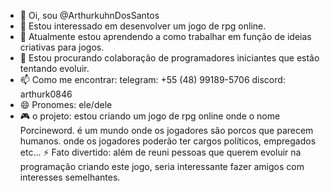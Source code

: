 - 👋 Oi, sou @ArthurkuhnDosSantos
- 👀 Estou interessado em desenvolver um jogo de rpg online.
- 🌱 Atualmente estou aprendendo a como trabalhar em função de ideias criativas para jogos.
- 💞️ Estou procurando colaboração de programadores iniciantes que estão tentando evoluir.
- 📫 Como me encontrar: telegram: +55 (48) 99189-5706 discord: arthurk0846
- 😄 Pronomes: ele/dele
- 🎮 o projeto: estou criando um jogo de rpg online onde o nome Porcineword. é um mundo onde os jogadores são porcos que parecem humanos. onde os jogadores poderão ter cargos políticos, empregados etc...
⚡ Fato divertido: além de reuni pessoas que querem evoluir na programação criando este jogo, seria interessante fazer amigos com interesses semelhantes.
<!---
ArthurkuhnDosSantos/ArthurkuhnDosSantos is a ✨ special ✨ repository because its `README.md` (this file) appears on your GitHub profile.
You can click the Preview link to take a look at your changes.
--->

